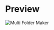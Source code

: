# Preview
![Multi Folder Maker](https://github.com/user-attachments/assets/69a8ed06-c383-4248-a567-6dd8ebbe290c)
